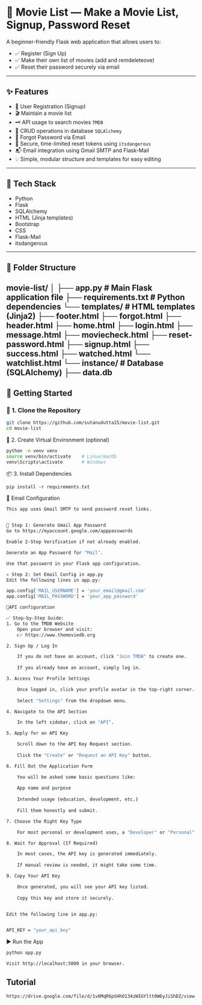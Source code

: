 # 🔐 Movie List — Make a Movie List, Signup, Password Reset

A beginner-friendly Flask web application that allows users to:

- ✅ Register (Sign Up)
- ✅ Make their own list of movies (add and remdeleteove)
- ✅ Reset their password securely via email


---

## ✨ Features

- 📝 User Registration (Signup)
- 🎬 Maintain a movie list
- 🗝️ API usage to search movies `TMDB`
- 💾 CRUD operations in database `SQLAlchemy` 
- 📧 Forgot Password via Email
- 🔑 Secure, time-limited reset tokens using `itsdangerous`
- 📬 Email integration using Gmail SMTP and Flask-Mail
- 💡 Simple, modular structure and templates for easy editing


---

## 🧰 Tech Stack

- Python
- Flask
- SQLAlchemy
- HTML (Jinja templates)
- Bootstrap
- CSS
- Flask-Mail
- itsdangerous


---

## 📁 Folder Structure

movie-list/
│
├── app.py # Main Flask application file
├── requirements.txt # Python dependencies
└── templates/ # HTML templates (Jinja2)
├── footer.html
├── forgot.html
├── header.html
├── home.html
├── login.html
├── message.html
├── moviecheck.html
├── reset-password.html
├── signup.html
├── success.html
├── watched.html
└── watchlist.html
└── instance/ # Database (SQLAlchemy)
├── data.db
---

## 🚀 Getting Started

### 🔁 1. Clone the Repository

```bash
git clone https://github.com/sutanudutta15/movie-list.git
cd movie-list
```
🐍 2. Create Virtual Environment (optional)
```bash
python -m venv venv
source venv/bin/activate    # Linux/macOS
venv\Scripts\activate       # Windows
```
📦 3. Install Dependencies
```
pip install -r requirements.txt
```

📧 Email Configuration
```bash
This app uses Gmail SMTP to send password reset links.


🔐 Step 1: Generate Gmail App Password
Go to https://myaccount.google.com/apppasswords

Enable 2-Step Verification if not already enabled.

Generate an App Password for "Mail".

Use that password in your Flask app configuration.

✍️ Step 2: Set Email Config in app.py
Edit the following lines in app.py:

app.config['MAIL_USERNAME'] = 'your_email@gmail.com'
app.config['MAIL_PASSWORD'] = 'your_app_password'
```
```bash
🔌API configuration

✅ Step-by-Step Guide:
1. Go to the TMDB Website
    Open your browser and visit:
    👉 https://www.themoviedb.org

2. Sign Up / Log In

    If you do not have an account, click "Join TMDB" to create one.
    
    If you already have an account, simply log in.

3. Access Your Profile Settings

    Once logged in, click your profile avatar in the top-right corner.
    
    Select "Settings" from the dropdown menu.

4. Navigate to the API Section

    In the left sidebar, click on "API".

5. Apply for an API Key

    Scroll down to the API Key Request section.
    
    Click the "Create" or "Request an API Key" button.

6. Fill Out the Application Form

    You will be asked some basic questions like:
    
    App name and purpose
    
    Intended usage (education, development, etc.)
    
    Fill them honestly and submit.

7. Choose the Right Key Type

    For most personal or development uses, a "Developer" or "Personal" key will be sufficient.

8. Wait for Approval (If Required)

    In most cases, the API key is generated immediately.
    
    If manual review is needed, it might take some time.

9. Copy Your API Key

    Once generated, you will see your API key listed.
    
    Copy this key and store it securely.


Edit the following line in app.py:


API_KEY = "your_api_key"
```


▶️ Run the App
```bash
python app.py

Visit http://localhost:5000 in your browser.
```

## Tutorial
```bash
https://drive.google.com/file/d/1v6MqR6pSHhO134zWIGYltt0W6yJiShDZ/view
```